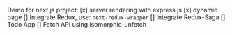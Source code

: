 Demo for next.js project:
[x] server rendering with express js
[x] dynamic page
[] Integrate Redux, use: `next-redux-wrapper`
[] Integrate Redux-Saga
[] Todo App
[] Fetch API using isomorphic-unfetch

